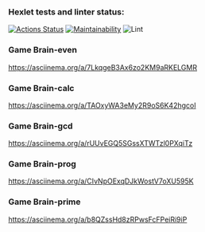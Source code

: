 ### Hexlet tests and linter status:
[![Actions Status](https://github.com/andreyDanilovEd/frontend-project-lvl1/workflows/hexlet-check/badge.svg)](https://github.com/andreyDanilovEd/frontend-project-lvl1/actions)
[![Maintainability](https://api.codeclimate.com/v1/badges/a99a88d28ad37a79dbf6/maintainability)](https://codeclimate.com/github/codeclimate/codeclimate/maintainability)
![Lint](https://github.com/andreyDanilovEd/frontend-project-lvl1/actions/workflows/my-github-actions.yml/badge.svg)
### Game Brain-even
https://asciinema.org/a/7LkqgeB3Ax6zo2KM9aRKELGMR
### Game Brain-calc
https://asciinema.org/a/TAOxyWA3eMy2R9oS6K42hgcoI
### Game Brain-gcd
https://asciinema.org/a/rUUvEGQ5SGssXTWTzl0PXqiTz
### Game Brain-prog
https://asciinema.org/a/CIvNpOExqDJkWostV7oXU595K
### Game Brain-prime
https://asciinema.org/a/b8QZssHd8zRPwsFcFPeiRi9iP

